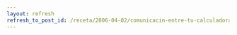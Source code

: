 ```yaml
---
layout: refresh
refresh_to_post_id: /receta/2006-04-02/comunicacin-entre-tu-calculadora-hp4x-y-gnu-linux
---
```

